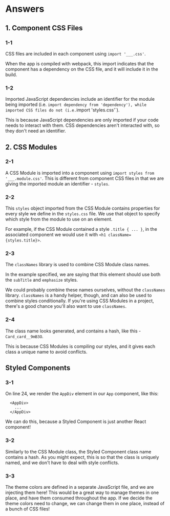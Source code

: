# Answers

## 1. Component CSS Files

### 1-1

CSS files are included in each component using `import '___.css'`.

When the app is compiled with webpack, this import indicates that the component has a dependency on the CSS file, and it will include it in the build.

### 1-2

Imported JavaScript dependencies include an identifier for the module being imported (i.e. `import dependency from 'dependency'), while imported CSS files do not (i.e.`import 'styles.css'`).

This is because JavaScript dependencies are only imported if your code needs to interact with them. CSS dependencies aren't interacted with, so they don't need an identifier.

## 2. CSS Modules

### 2-1

A CSS Module is imported into a component using `import styles from '___.module.css'`. This is different from component CSS files in that we are giving the imported module an identifier - `styles`.

### 2-2

This `styles` object imported from the CSS Module contains properties for every style we define in the `styles.css` file. We use that object to specify which style from the module to use on an element.

For example, if the CSS Module contained a style `.title { ... }`, in the associated component we would use it with `<h1 className={styles.title}>`.

### 2-3

The `classNames` library is used to combine CSS Module class names.

In the example specified, we are saying that this element should use both the `subTitle` and `emphasize` styles.

We could probably combine these names ourselves, without the `classNames` library. `classNames` is a handy helper, though, and can also be used to combine styles conditionally. If you're using CSS Modules in a project, there's a good chance you'll also want to use `classNames`.

### 2-4

The class name looks generated, and contains a hash, like this - `Card_card__9mB3O`.

This is because CSS Modules is compiling our styles, and it gives each class a unique name to avoid conflicts.

## Styled Components

### 3-1

On line 24, we render the `AppDiv` element in our `App` component, like this:

```
  <AppDiv>
    ...
  </AppDiv>
```

We can do this, because a Styled Component is just another React component!

### 3-2

Similarly to the CSS Module class, the Styled Component class name contains a hash. As you might expect, this is so that the class is uniquely named, and we don't have to deal with style conflicts.

### 3-3

The theme colors are defined in a separate JavaScript file, and we are injecting them here! This would be a great way to manage themes in one place, and have them consumed throughout the app. If we decide the theme colors need to change, we can change them in one place, instead of a bunch of CSS files!
